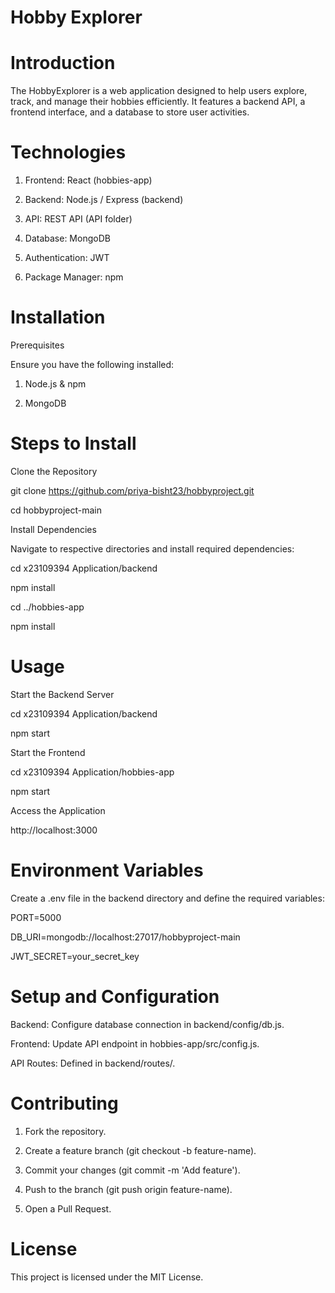 # Hobby Explorer


# Introduction

The HobbyExplorer is a web application designed to help users explore, track, and manage their hobbies efficiently. It features a backend API, a frontend interface, and a database to store user activities.

# Technologies

1. Frontend: React (hobbies-app)

2. Backend: Node.js / Express (backend)

3. API: REST API (API folder)

4. Database: MongoDB

5. Authentication: JWT

6. Package Manager: npm

# Installation

Prerequisites

Ensure you have the following installed:

1. Node.js & npm

2. MongoDB

# Steps to Install

Clone the Repository

git clone https://github.com/priya-bisht23/hobbyproject.git  

cd hobbyproject-main

Install Dependencies

Navigate to respective directories and install required dependencies:

cd x23109394 Application/backend  

npm install  

cd ../hobbies-app  

npm install

# Usage

Start the Backend Server

cd x23109394 Application/backend  

npm start

Start the Frontend

cd x23109394 Application/hobbies-app  

npm start

Access the Application

http://localhost:3000

# Environment Variables

Create a .env file in the backend directory and define the required variables:

PORT=5000  

DB_URI=mongodb://localhost:27017/hobbyproject-main  

JWT_SECRET=your_secret_key

# Setup and Configuration

Backend: Configure database connection in backend/config/db.js.

Frontend: Update API endpoint in hobbies-app/src/config.js.

API Routes: Defined in backend/routes/.

# Contributing

1. Fork the repository.

2. Create a feature branch (git checkout -b feature-name).

3. Commit your changes (git commit -m 'Add feature').

4. Push to the branch (git push origin feature-name).

5. Open a Pull Request.

# License

This project is licensed under the MIT License.

